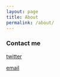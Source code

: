 ```yaml
---
layout: page
title: About
permalink: /about/
---
```


### Contact me
[twitter](https://twitter.com/matt_davidson_)

[email](mailto:mattjdavidsonATprotonmail.com)

